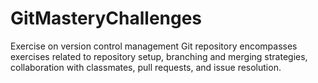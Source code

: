 # GitMasteryChallenges
Exercise on version control management
Git repository encompasses exercises related to repository setup, branching and merging strategies, collaboration with classmates, pull requests, and issue resolution. 
